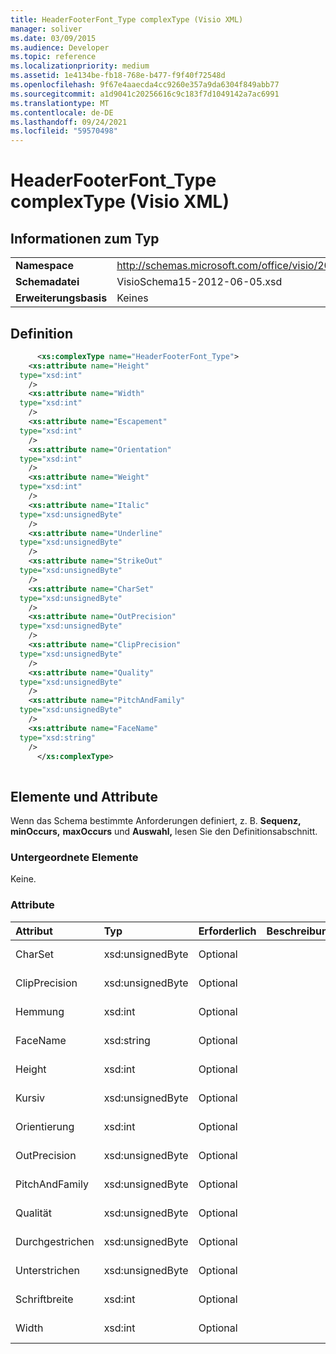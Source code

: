 ```yaml
---
title: HeaderFooterFont_Type complexType (Visio XML)
manager: soliver
ms.date: 03/09/2015
ms.audience: Developer
ms.topic: reference
ms.localizationpriority: medium
ms.assetid: 1e4134be-fb18-768e-b477-f9f40f72548d
ms.openlocfilehash: 9f67e4aaecda4cc9260e357a9da6304f849abb77
ms.sourcegitcommit: a1d9041c20256616c9c183f7d1049142a7ac6991
ms.translationtype: MT
ms.contentlocale: de-DE
ms.lasthandoff: 09/24/2021
ms.locfileid: "59570498"
---
```

# <a name="headerfooterfont_type-complextype-visio-xml"></a>HeaderFooterFont_Type complexType (Visio XML)

## <a name="type-information"></a>Informationen zum Typ

|||
|:-----|:-----|
|**Namespace** <br/> |http://schemas.microsoft.com/office/visio/2011/1/core  <br/> |
|**Schemadatei** <br/> |VisioSchema15-2012-06-05.xsd  <br/> |
|**Erweiterungsbasis** <br/> |Keines  <br/> |
   
## <a name="definition"></a>Definition

```XML
      <xs:complexType name="HeaderFooterFont_Type">
    <xs:attribute name="Height"
  type="xsd:int"
    />
    <xs:attribute name="Width"
  type="xsd:int"
    />
    <xs:attribute name="Escapement"
  type="xsd:int"
    />
    <xs:attribute name="Orientation"
  type="xsd:int"
    />
    <xs:attribute name="Weight"
  type="xsd:int"
    />
    <xs:attribute name="Italic"
  type="xsd:unsignedByte"
    />
    <xs:attribute name="Underline"
  type="xsd:unsignedByte"
    />
    <xs:attribute name="StrikeOut"
  type="xsd:unsignedByte"
    />
    <xs:attribute name="CharSet"
  type="xsd:unsignedByte"
    />
    <xs:attribute name="OutPrecision"
  type="xsd:unsignedByte"
    />
    <xs:attribute name="ClipPrecision"
  type="xsd:unsignedByte"
    />
    <xs:attribute name="Quality"
  type="xsd:unsignedByte"
    />
    <xs:attribute name="PitchAndFamily"
  type="xsd:unsignedByte"
    />
    <xs:attribute name="FaceName"
  type="xsd:string"
    />
      </xs:complexType>
      
```

## <a name="elements-and-attributes"></a>Elemente und Attribute

Wenn das Schema bestimmte Anforderungen definiert, z. B. **Sequenz,** **minOccurs,** **maxOccurs** und **Auswahl,** lesen Sie den Definitionsabschnitt. 
  
### <a name="child-elements"></a>Untergeordnete Elemente

Keine.
  
### <a name="attributes"></a>Attribute

|**Attribut**|**Typ**|**Erforderlich**|**Beschreibung**|**Mögliche Werte**|
|:-----|:-----|:-----|:-----|:-----|
|CharSet  <br/> |xsd:unsignedByte  <br/> |Optional  <br/> ||Werte des Typs "xsd:unsignedByte".  <br/> |
|ClipPrecision  <br/> |xsd:unsignedByte  <br/> |Optional  <br/> ||Werte des Typs "xsd:unsignedByte".  <br/> |
|Hemmung  <br/> |xsd:int  <br/> |Optional  <br/> ||Werte des Typs "xsd:int".  <br/> |
|FaceName  <br/> |xsd:string  <br/> |Optional  <br/> ||Werte des Typs "xsd:string".  <br/> |
|Height  <br/> |xsd:int  <br/> |Optional  <br/> ||Werte des Typs "xsd:int".  <br/> |
|Kursiv  <br/> |xsd:unsignedByte  <br/> |Optional  <br/> ||Werte des Typs "xsd:unsignedByte".  <br/> |
|Orientierung  <br/> |xsd:int  <br/> |Optional  <br/> ||Werte des Typs "xsd:int".  <br/> |
|OutPrecision  <br/> |xsd:unsignedByte  <br/> |Optional  <br/> ||Werte des Typs "xsd:unsignedByte".  <br/> |
|PitchAndFamily  <br/> |xsd:unsignedByte  <br/> |Optional  <br/> ||Werte des Typs "xsd:unsignedByte".  <br/> |
|Qualität  <br/> |xsd:unsignedByte  <br/> |Optional  <br/> ||Werte des Typs "xsd:unsignedByte".  <br/> |
|Durchgestrichen  <br/> |xsd:unsignedByte  <br/> |Optional  <br/> ||Werte des Typs "xsd:unsignedByte".  <br/> |
|Unterstrichen  <br/> |xsd:unsignedByte  <br/> |Optional  <br/> ||Werte des Typs "xsd:unsignedByte".  <br/> |
|Schriftbreite  <br/> |xsd:int  <br/> |Optional  <br/> ||Werte des Typs "xsd:int".  <br/> |
|Width  <br/> |xsd:int  <br/> |Optional  <br/> ||Werte des Typs "xsd:int".  <br/> |
   

